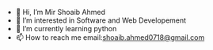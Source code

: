 - 👋 Hi, I’m Mir Shoaib Ahmed
- 👀 I’m interested in Software and Web Developement
- 🌱 I’m currently learning python
- 📫 How to reach me email:shoaib.ahmed0718@gmail.com

<!---
shoaib0718/shoaib0718 is a ✨ special ✨ repository because its `README.md` (this file) appears on your GitHub profile.
You can click the Preview link to take a look at your changes.
--->

